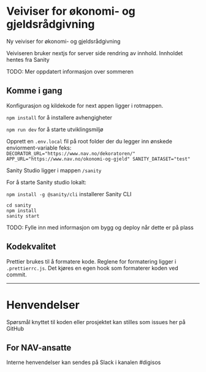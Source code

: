 # Veiviser for økonomi- og gjeldsrådgivning

Ny veiviser for økonomi- og gjeldsrådgivning

Veiviseren bruker nextjs for server side rendring av innhold. Innholdet hentes fra Sanity

TODO: Mer oppdatert informasjon over sommeren

## Komme i gang

Konfigurasjon og kildekode for next appen ligger i rotmappen.

`npm install` for å installere avhengigheter

`npm run dev` for å starte utviklingsmiljø

Opprett en `.env.local` fil på root folder der du legger inn
ønskede enviorment-variable feks:
`DECORATOR_URL="https://www.nav.no/dekoratoren/" APP_URL="https://www.nav.no/okonomi-og-gjeld" SANITY_DATASET="test"`

Sanity Studio ligger i mappen `/sanity`

For å starte Sanity studio lokalt:

`npm install -g @sanity/cli` installerer Sanity CLI

`cd sanity`  
`npm install`  
`sanity start`

TODO: Fylle inn med informasjon om bygg og deploy når dette er på plass

## Kodekvalitet

Prettier brukes til å formatere kode. Reglene for formatering ligger i `.prettierrc.js`. Det kjøres en egen hook som formaterer koden ved commit.

---

# Henvendelser

Spørsmål knyttet til koden eller prosjektet kan stilles som issues her på GitHub

## For NAV-ansatte

Interne henvendelser kan sendes på Slack i kanalen #digisos
